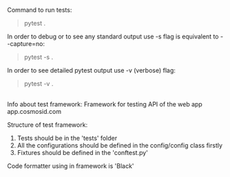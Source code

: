 Command to run tests:

> pytest .

In order to debug or to see any standard output use -s flag is equivalent to --capture=no:

> pytest -s .

In order to see detailed pytest output use -v (verbose) flag:
> pytest -v .

\
Info about test framework:
Framework for testing API of the web app app.cosmosid.com 

Structure of test framework:
1. Tests should be in the 'tests' folder
2. All the configurations should be defined in the config/config class firstly
3. Fixtures should be defined in the 'conftest.py'

Code formatter using in framework is 'Black'
